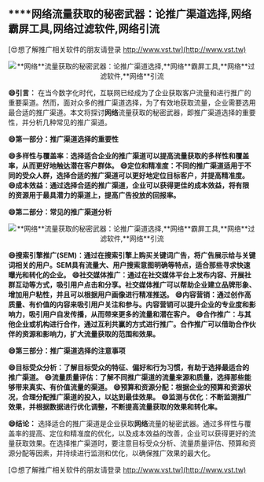 ## ****网络**流量获取的秘密武器：论推广渠道选择,**网络**霸屏工具,**网络**过滤软件,**网络**引流**

[😍想了解推广相关软件的朋友请登录 http://www.vst.tw](http://www.vst.tw)

 <center><img src="https://vst.tw/MP4/tuiguang/png/6.png" alt="**网络**流量获取的秘密武器：论推广渠道选择,**网络**霸屏工具,**网络**过滤软件,**网络**引流"></center>

**😄引言：**
在当今数字化时代，互联网已经成为了企业获取客户流量和进行推广的重要渠道。然而，面对众多的推广渠道选择，为了有效地获取流量，企业需要选用最合适的推广渠道。本文将探讨**网络**流量获取的秘密武器，即推广渠道选择的重要性，并分析几种常见的推广渠道。

**😄第一部分：推广渠道选择的重要性**

**😄多样性与覆盖率：选择适合企业的推广渠道可以提高流量获取的多样性和覆盖率，从而更好地触达潜在客户群体。**
**😄定位和精准度：不同的推广渠道适用于不同的受众人群，选择合适的推广渠道可以更好地定位目标客户，并提高精准度。**
**😄成本效益：通过选择合适的推广渠道，企业可以获得更佳的成本效益，将有限的资源用于最具潜力的渠道上，提高广告投放的回报率。**

**😄第二部分：常见的推广渠道分析**

 <center><img src="https://vst.tw/MP4/tuiguang/png/7.png" alt="**网络**流量获取的秘密武器：论推广渠道选择,**网络**霸屏工具,**网络**过滤软件,**网络**引流"></center>

**😄搜索引擎推广(SEM)：通过在搜索引擎上购买关键词广告，将广告展示给与关键词相关的用户。SEM具有流量大、用户搜索意图明确等特点，适合那些寻求快速曝光和转化的企业。**
**😄社交媒体推广：通过在社交媒体平台上发布内容、开展社群互动等方式，吸引用户点击和分享。社交媒体推广可以帮助企业建立品牌形象、增加用户粘性，并且可以根据用户画像进行精准推送。**
**😄内容营销：通过创作高质量、有价值的内容来吸引用户关注和参与。内容营销可以提升企业的专业度和影响力，吸引用户自发传播，从而带来更多的流量和潜在客户。**
**😄合作推广：与其他企业或机构进行合作，通过互利共赢的方式进行推广。合作推广可以借助合作伙伴的资源和影响力，扩大流量获取的范围和效果。**

**😄第三部分：推广渠道选择的注意事项**

**😄目标受众分析：了解目标受众的特征、偏好和行为习惯，有助于选择最适合的推广渠道。**
**😄流量质量评估：了解不同推广渠道的流量来源和质量，选择那些能够带来真实、有价值流量的渠道。**
**😄预算和资源分配：根据企业的预算和资源状况，合理分配推广渠道的投入，以达到最佳效果。**
**😄监测与优化：不断监测推广效果，并根据数据进行优化调整，不断提高流量获取的效果和转化率。**

**😄结论：**
选择适合的推广渠道是企业获取**网络**流量的秘密武器。通过多样性与覆盖率的提高、定位和精准度的优化，以及成本效益的改善，企业可以获得更好的流量获取效果。在选择推广渠道时，要注意目标受众分析、流量质量评估、预算和资源分配等因素，并持续进行监测和优化，以确保推广效果的最大化。

[😍想了解推广相关软件的朋友请登录 http://www.vst.tw](http://www.vst.tw)



